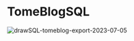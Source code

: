 # TomeBlogSQL
![drawSQL-tomeblog-export-2023-07-05](https://github.com/tomeee11/TomeBlogSQL/assets/114478045/f6ddc480-01a5-468d-8ee1-234ca4ff25b1)
